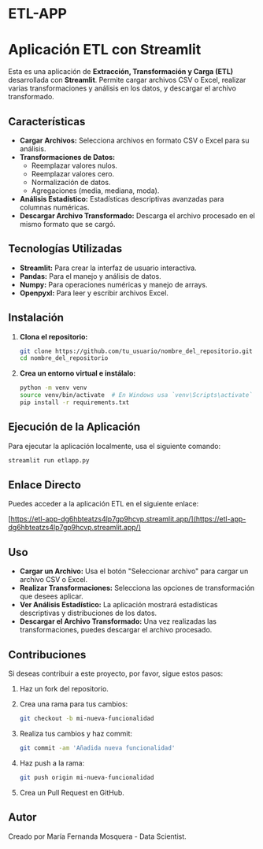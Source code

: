 # ETL-APP

# Aplicación ETL con Streamlit

Esta es una aplicación de **Extracción, Transformación y Carga (ETL)** desarrollada con **Streamlit**. Permite cargar archivos CSV o Excel, realizar varias transformaciones y análisis en los datos, y descargar el archivo transformado.

## Características

- **Cargar Archivos:** Selecciona archivos en formato CSV o Excel para su análisis.
- **Transformaciones de Datos:** 
  - Reemplazar valores nulos.
  - Reemplazar valores cero.
  - Normalización de datos.
  - Agregaciones (media, mediana, moda).
- **Análisis Estadístico:** Estadísticas descriptivas avanzadas para columnas numéricas.
- **Descargar Archivo Transformado:** Descarga el archivo procesado en el mismo formato que se cargó.

## Tecnologías Utilizadas

- **Streamlit:** Para crear la interfaz de usuario interactiva.
- **Pandas:** Para el manejo y análisis de datos.
- **Numpy:** Para operaciones numéricas y manejo de arrays.
- **Openpyxl:** Para leer y escribir archivos Excel.

## Instalación

1. **Clona el repositorio:**

    ```bash
    git clone https://github.com/tu_usuario/nombre_del_repositorio.git
    cd nombre_del_repositorio
    ```

2. **Crea un entorno virtual e instálalo:**

    ```bash
    python -m venv venv
    source venv/bin/activate  # En Windows usa `venv\Scripts\activate`
    pip install -r requirements.txt
    ```

## Ejecución de la Aplicación

Para ejecutar la aplicación localmente, usa el siguiente comando:

```bash
streamlit run etlapp.py
```


## Enlace Directo

Puedes acceder a la aplicación ETL en el siguiente enlace:

[https://etl-app-dg6hbteatzs4lp7gp9hcvp.streamlit.app/](https://etl-app-dg6hbteatzs4lp7gp9hcvp.streamlit.app/)

## Uso

- **Cargar un Archivo:** Usa el botón "Seleccionar archivo" para cargar un archivo CSV o Excel.
- **Realizar Transformaciones:** Selecciona las opciones de transformación que desees aplicar.
- **Ver Análisis Estadístico:** La aplicación mostrará estadísticas descriptivas y distribuciones de los datos.
- **Descargar el Archivo Transformado:** Una vez realizadas las transformaciones, puedes descargar el archivo procesado.

## Contribuciones

Si deseas contribuir a este proyecto, por favor, sigue estos pasos:

1. Haz un fork del repositorio.
2. Crea una rama para tus cambios:

    ```bash
    git checkout -b mi-nueva-funcionalidad
    ```

3. Realiza tus cambios y haz commit:

    ```bash
    git commit -am 'Añadida nueva funcionalidad'
    ```

4. Haz push a la rama:

    ```bash
    git push origin mi-nueva-funcionalidad
    ```

5. Crea un Pull Request en GitHub.

## Autor

Creado por María Fernanda Mosquera - Data Scientist.
